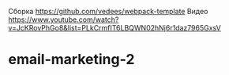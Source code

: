 Сборка https://github.com/vedees/webpack-template
Видео https://www.youtube.com/watch?v=JcKRovPhGo8&list=PLkCrmfIT6LBQWN02hNj6r1daz7965GxsV
# email-marketing-2
